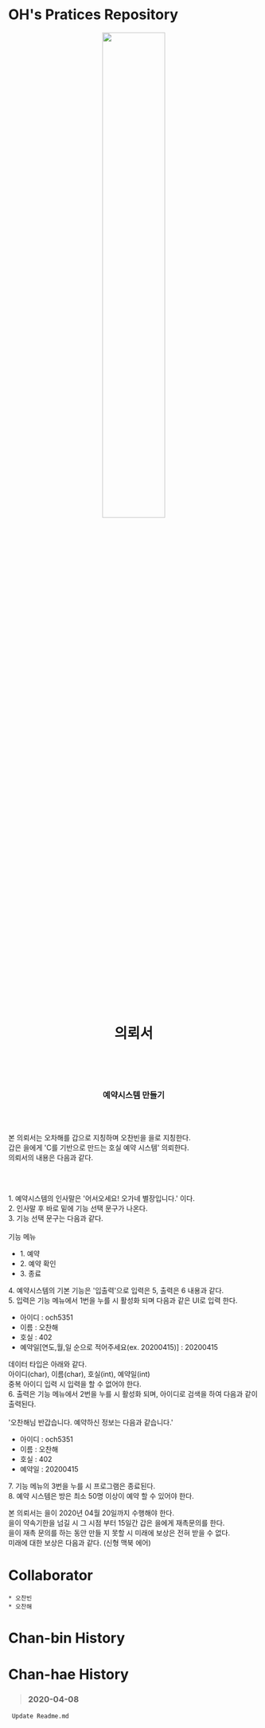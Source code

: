 OH's Pratices Repository
===

<p align="center">
<img src="https://user-images.githubusercontent.com/45858414/78417894-df6bfe00-7671-11ea-9e33-dfbc063d73d7.png" width="50%">
</p>


<h1 align="center">
의뢰서
</h1><br><br><br>
<h3 align="center">
예약시스템 만들기
</h3><br><br>
<p>
 본 의뢰서는 오차해를 갑으로 지칭하며 오찬빈을 을로 지칭한다.<br>
갑은 을에게 'C를 기반으로 만드는 호실 예약 시스템' 의뢰한다.<br>
의뢰서의 내용은 다음과 같다.
</p><br><br><p>
 1. 예약시스템의 인사말은 '어서오세요! 오가네 별장입니다.' 이다.<br>
 2. 인사말 후 바로 밑에 기능 선택 문구가 나온다.<br>
 3. 기능 선택 문구는 다음과 같다.<br><br>
기능 메뉴
	<ul>
		<li>1. 예약</li>
		<li>2. 예약 확인</li>
		<li>3. 종료 </li>
	</ul>
 4. 예약시스템의 기본 기능은 '입출력'으로 입력은 5, 출력은 6 내용과 같다.<br>
 5. 입력은 기능 메뉴에서 1번을 누를 시 활성화 되며 다음과 같은 UI로 입력 한다.
	<ul>
		<li>아이디 : och5351 </li>
		<li>이름 : 오찬해</li>
		<li>호실 : 402</li>
		<li>예약일[연도,월,일 순으로 적어주세요(ex. 20200415)] : 20200415 </li>
	</ul>
데이터 타입은 아래와 같다.<br>
아이디(char), 이름(char), 호실(int), 예약일(int)<br>
중복 아이디 입력 시 입력을 할 수 없어야 한다.<br>
 6. 출력은 기능 메뉴에서 2번을 누를 시 활성화 되며, 아이디로 검색을 하여 다음과 같이 출력된다.<br><br>
	'오찬해님 반갑습니다. 예약하신 정보는 다음과 같습니다.'
	<ul>
		<li>아이디 : och5351 </li>
		<li>이름 : 오찬해</li>
		<li>호실 : 402</li>
		<li>예약일 : 20200415 </li>
	</ul>
 7. 기능 메뉴의 3번을 누를 시 프로그램은 종료된다.<br>
 8. 예약 시스템은 방은 최소 50명 이상이 예약 할 수 있어야 한다.

본 의뢰서는 을이 2020년 04월 20일까지 수행해야 한다.<br>
을이 약속기한을 넘길 시 그 시점 부터 15일간 갑은 을에게 재촉문의를 한다.<br>
을이 재촉 문의를 하는 동안 만들 지 못할 시 미래에 보상은 전혀 받을 수 없다.<br>
미래에 대한 보상은 다음과 같다. (신형 맥북 에어)
</p>

Collaborator
=== 
    * 오찬빈
    * 오찬해 

Chan-bin History
===


Chan-hae History
===
> ### 2020-04-08
     Update Readme.md

